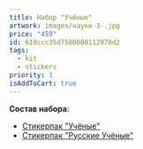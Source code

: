 ```yaml
---
title: Набор "Учёные"
artwork: images/науки-3-.jpg
price: "459"
id: 610ccc35d7500000112978d2
tags:
  - kit
  - stickers
priority: 1
isAddToCart: true
---
```


**Cостав набора**:

- [Стикерпак "Учёные"](https://www.zerokelvin.ru/products/stickers/science/)
- [Стикерпак "Русские Учёные"](https://www.zerokelvin.ru/products/stickers/russian-sceince/)
